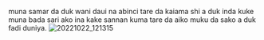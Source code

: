 muna samar da duk wani daui na abinci tare da kaiama shi a duk inda kuke
muna bada sari ako ina kake sannan kuma tare da aiko muku da sako a duk fadi duniya.
![20221022_121315](https://user-images.githubusercontent.com/121907463/216970041-bc786178-4aad-4ad3-bcfe-71597235afed.jpg)
